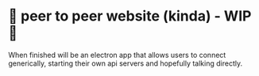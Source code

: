 # 📶 peer to peer website (kinda) - WIP 🧱

When finished will be an electron app that allows users to connect generically, starting their own api servers and hopefully talking directly.